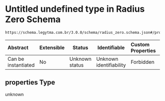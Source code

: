 # Untitled undefined type in Radius Zero Schema

```txt
https://schema.legytma.com.br/3.0.0/schema/radius_zero.schema.json#/properties
```




| Abstract            | Extensible | Status         | Identifiable            | Custom Properties | Additional Properties | Access Restrictions | Defined In                                                                            |
| :------------------ | ---------- | -------------- | ----------------------- | :---------------- | --------------------- | ------------------- | ------------------------------------------------------------------------------------- |
| Can be instantiated | No         | Unknown status | Unknown identifiability | Forbidden         | Allowed               | none                | [radius_zero.schema.json\*](../schema/radius_zero.schema.json) |

## properties Type

unknown
